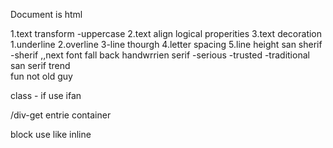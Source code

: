 Document is html 

1.text transform -uppercase
2.text  align
logical properities
3.text decoration 
1.underline
2.overline
3-line thourgh
4.letter spacing
5.line height
san sherif -sherif ,,next font fall back
handwrrien
serif
-serious
-trusted
-traditional
san serif
trend  
fun
not old guy

class - if use ifan

<p>/div-get entrie container

block use like inline